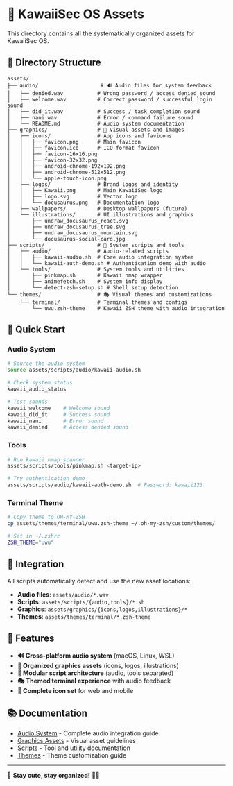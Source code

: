 # 🌸 KawaiiSec OS Assets

This directory contains all the systematically organized assets for KawaiiSec OS.

## 📁 Directory Structure

```
assets/
├── audio/                    # 🔊 Audio files for system feedback
│   ├── denied.wav           # Wrong password / access denied sound
│   ├── welcome.wav          # Correct password / successful login sound  
│   ├── did_it.wav           # Success / task completion sound
│   ├── nani.wav             # Error / command failure sound
│   └── README.md            # Audio system documentation
├── graphics/                # 🎨 Visual assets and images
│   ├── icons/               # App icons and favicons
│   │   ├── favicon.png      # Main favicon
│   │   ├── favicon.ico      # ICO format favicon
│   │   ├── favicon-16x16.png
│   │   ├── favicon-32x32.png
│   │   ├── android-chrome-192x192.png
│   │   ├── android-chrome-512x512.png
│   │   └── apple-touch-icon.png
│   ├── logos/               # Brand logos and identity
│   │   ├── Kawaii.png       # Main KawaiiSec logo
│   │   ├── logo.svg         # Vector logo
│   │   └── docusaurus.png   # Documentation logo
│   ├── wallpapers/          # Desktop wallpapers (future)
│   └── illustrations/       # UI illustrations and graphics
│       ├── undraw_docusaurus_react.svg
│       ├── undraw_docusaurus_tree.svg
│       ├── undraw_docusaurus_mountain.svg
│       └── docusaurus-social-card.jpg
├── scripts/                 # 🔧 System scripts and tools
│   ├── audio/               # Audio-related scripts
│   │   ├── kawaii-audio.sh  # Core audio integration system
│   │   └── kawaii-auth-demo.sh # Authentication demo with audio
│   └── tools/               # System tools and utilities
│       ├── pinkmap.sh       # Kawaii nmap wrapper
│       ├── animefetch.sh    # System info display
│       └── detect-zsh-setup.sh # Shell setup detection
└── themes/                  # 🎭 Visual themes and customizations
    └── terminal/            # Terminal themes and configs
        └── uwu.zsh-theme    # Kawaii ZSH theme with audio integration
```

## 🚀 Quick Start

### Audio System
```bash
# Source the audio system
source assets/scripts/audio/kawaii-audio.sh

# Check system status
kawaii_audio_status

# Test sounds
kawaii_welcome    # Welcome sound
kawaii_did_it     # Success sound  
kawaii_nani       # Error sound
kawaii_denied     # Access denied sound
```

### Tools
```bash
# Run kawaii nmap scanner
assets/scripts/tools/pinkmap.sh <target-ip>

# Try authentication demo
assets/scripts/audio/kawaii-auth-demo.sh  # Password: kawaii123
```

### Terminal Theme
```bash
# Copy theme to OH-MY-ZSH
cp assets/themes/terminal/uwu.zsh-theme ~/.oh-my-zsh/custom/themes/

# Set in ~/.zshrc
ZSH_THEME="uwu"
```

## 🔧 Integration

All scripts automatically detect and use the new asset locations:
- **Audio files**: `assets/audio/*.wav`
- **Scripts**: `assets/scripts/{audio,tools}/*.sh`
- **Graphics**: `assets/graphics/{icons,logos,illustrations}/*`
- **Themes**: `assets/themes/terminal/*.zsh-theme`

## 🌟 Features

- **🔊 Cross-platform audio system** (macOS, Linux, WSL)
- **🎨 Organized graphics assets** (icons, logos, illustrations)
- **🔧 Modular script architecture** (audio, tools separated)
- **🎭 Themed terminal experience** with audio feedback
- **📱 Complete icon set** for web and mobile

## 📚 Documentation

- [Audio System](audio/README.md) - Complete audio integration guide
- [Graphics Assets](graphics/) - Visual asset guidelines
- [Scripts](scripts/) - Tool and utility documentation
- [Themes](themes/) - Theme customization guide

---

🌸 **Stay cute, stay organized!** 💖✨ 